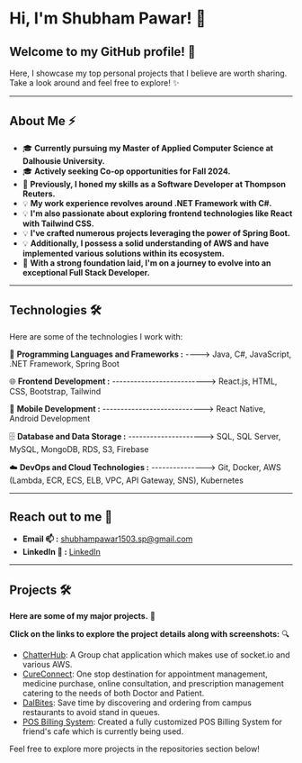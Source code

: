 # Hi, I'm Shubham Pawar! 👋

## Welcome to my GitHub profile! 🚀 
Here, I showcase my top personal projects that I believe are worth sharing. Take a look around and feel free to explore! ✨

---

## About Me ⚡

- 🎓 **Currently pursuing my Master of Applied Computer Science at Dalhousie University.**
- 🎓 **Actively seeking Co-op opportunities for Fall 2024.**
- 💼 **Previously, I honed my skills as a Software Developer at Thompson Reuters.**
- 💡 **My work experience revolves around .NET Framework with C#.**
- 💡 **I'm also passionate about exploring frontend technologies like React with Tailwind CSS.**
- 💡 **I've crafted numerous projects leveraging the power of Spring Boot.**
- 💡 **Additionally, I possess a solid understanding of AWS and have implemented various solutions within its ecosystem.**
- 🌱 **With a strong foundation laid, I'm on a journey to evolve into an exceptional Full Stack Developer.**

---

## Technologies 🛠️
Here are some of the technologies I work with:

🚀 **Programming Languages and Frameworks :** ----> Java, C#, JavaScript, .NET Framework, Spring Boot

🌐 **Frontend Development :** --------------------------> React.js, HTML, CSS, Bootstrap, Tailwind

📱 **Mobile Development :** ----------------------------> React Native, Android Development

🗄️ **Database and Data Storage :** ---------------------> SQL, SQL Server, MySQL, MongoDB, RDS, S3, Firebase

☁️ **DevOps and Cloud Technologies :** ---------------> Git, Docker, AWS (Lambda, ECR, ECS, ELB, VPC, API Gateway, SNS), Kubernetes


---

## Reach out to me 📝
-  **Email 📫 :** shubhampawar1503.sp@gmail.com
-  **LinkedIn 💼 :** [LinkedIn](https://www.linkedin.com/in/shubham-pawar-2556001b5/)

---

## Projects 🛠️

 **Here are some of my major projects.** 🚀 
 
 **Click on the links to explore the project details along with screenshots:** 🔍

- [ChatterHub](https://github.com/shubham-1503/ChatterHub): A Group chat application which makes use of socket.io and various AWS.
- [CureConnect](https://github.com/shubham-1503/CureConnect): One stop destination for appointment management, medicine purchase, online consultation, and prescription management catering to the needs of both Doctor and Patient.
- [DalBites](https://github.com/shubham-1503/Dalbites/tree/main): Save time by discovering and ordering from campus restaurants to avoid stand in queues.
- [POS Billing System](https://github.com/shubham-1503/Backyard-Snooker-Cafe): Created a fully customized POS Billing System for friend's cafe which is currently being used.

Feel free to explore more projects in the repositories section below! 
